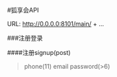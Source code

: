 #狐享会API

URL: http://0.0.0.0:8101/main/ + ...

###注册登录

####注册signup(post)
>phone(11) email password(>6)


